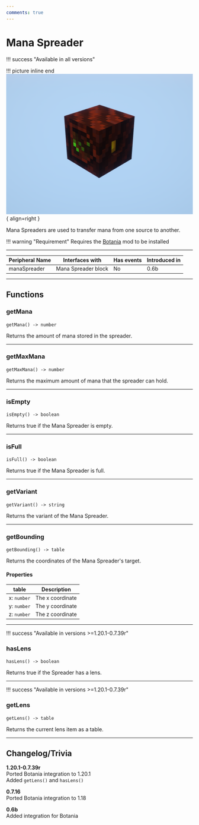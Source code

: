 ```yaml
---
comments: true
---
```


# Mana Spreader

!!! success "Available in all versions"

!!! picture inline end
    ![!Image of the Mana Spreader block](/../assets/images/previews/mana_spreader.png){ align=right }

Mana Spreaders are used to transfer mana from one source to another.

!!! warning "Requirement"
    Requires the [Botania](https://www.curseforge.com/minecraft/mc-mods/botania) mod to be installed

<p class="picture-spacing" style="--ps:1.9rem;"></p>

---

<center>

| Peripheral Name | Interfaces with     | Has events | Introduced in |
| --------------- | ------------------- | ---------- | ------------- |
| manaSpreader    | Mana Spreader block | No         | 0.6b          |

</center>

---

## Functions

### getMana
```
getMana() -> number
```
Returns the amount of mana stored in the spreader.

---

### getMaxMana
```
getMaxMana() -> number
```
Returns the maximum amount of mana that the spreader can hold.

---

### isEmpty
```
isEmpty() -> boolean
```
Returns true if the Mana Spreader is empty.

---

### isFull
```
isFull() -> boolean
```
Returns true if the Mana Spreader is full.

---

### getVariant
```
getVariant() -> string
```
Returns the variant of the Mana Spreader.

---

### getBounding
```
getBounding() -> table
```
Returns the coordinates of the Mana Spreader's target.

#### Properties

| table       | Description                                 |
| ----------- | ------------------------------------------- |
| x: `number` | The x coordinate                            |
| y: `number` | The y coordinate                            |
| z: `number` | The z coordinate                            |

---

!!! success "Available in versions >=1.20.1-0.7.39r"

### hasLens
```
hasLens() -> boolean
```
Returns true if the Spreader has a lens.

---

!!! success "Available in versions >=1.20.1-0.7.39r"

### getLens
```
getLens() -> table
```
Returns the current lens item as a table.

---

## Changelog/Trivia

**1.20.1-0.7.39r**  
Ported Botania integration to 1.20.1    
Added `getLens()` and `hasLens()`

**0.7.16**  
Ported Botania integration to 1.18

**0.6b**  
Added integration for Botania
